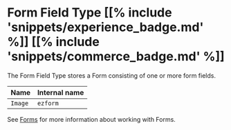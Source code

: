 # Form Field Type [[% include 'snippets/experience_badge.md' %]] [[% include 'snippets/commerce_badge.md' %]]

The Form Field Type stores a Form consisting of one or more form fields.

| Name    | Internal name |
|---------|---------------|
| `Image` | `ezform`      |



See [Forms](../../guide/form_builder/forms.md) for more information about working with Forms.
